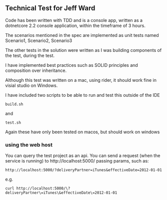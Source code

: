 ## Technical Test for Jeff Ward

Code has been written with TDD and is a console app, written as a dotnetcore 2.2 console application, within the timeframe of 3 hours.

The scenarios mentioned in the spec are implemented as unit tests named Scenario1, Scenario2, Scenario3

The other tests in the solution were written as I was building components of the test, during the test.

I have implemented best practices such as SOLID principles and composition over inheritance.


Although this test was written on a mac, using rider, it should work fine in visial studio on Windows.



I have included two scripts to be able to run and test this outside of the IDE

```
build.sh 
```

and 

```
test.sh
```

Again these have only been tested on macos, but should work on windows


### using the web host

You can query the test project as an api. You can send a request (when the service is running) to http://localhost:5000/ passing params, such as:

```
http://localhost:5000/?deliveryPartner=iTunes&effectiveDate=2012-01-01
```

e.g. 

```
curl http://localhost:5000/\?deliveryPartner\=iTunes\&effectiveDate\=2012-01-01
```